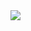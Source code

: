 <div>
  <img src="https://media.fmkorea.com/files/attach/new/20180904/3655109/1611205/1251418017/85bf9df6d3cf0609373c6886f688834b.gif" />
</div>
